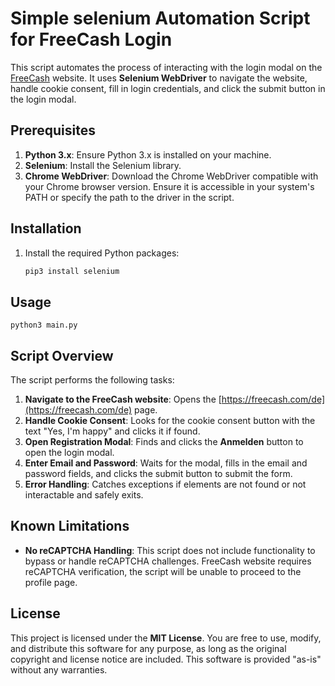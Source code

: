 # Simple selenium Automation Script for FreeCash Login

This script automates the process of interacting with the login modal on the [FreeCash](https://freecash.com/de) website. It uses **Selenium WebDriver** to navigate the website, handle cookie consent, fill in login credentials, and click the submit button in the login modal.

## Prerequisites

1. **Python 3.x**: Ensure Python 3.x is installed on your machine.
2. **Selenium**: Install the Selenium library.
3. **Chrome WebDriver**: Download the Chrome WebDriver compatible with your Chrome browser version. Ensure it is accessible in your system's PATH or specify the path to the driver in the script.

## Installation

1. Install the required Python packages:
   ```bash
   pip3 install selenium

## Usage
    
    
    python3 main.py

## Script Overview

The script performs the following tasks:

1. **Navigate to the FreeCash website**: Opens the [https://freecash.com/de](https://freecash.com/de) page.
2. **Handle Cookie Consent**: Looks for the cookie consent button with the text "Yes, I'm happy" and clicks it if found.
3. **Open Registration Modal**: Finds and clicks the **Anmelden** button to open the login modal.
4. **Enter Email and Password**: Waits for the modal, fills in the email and password fields, and clicks the submit button to submit the form.
5. **Error Handling**: Catches exceptions if elements are not found or not interactable and safely exits.

## Known Limitations

- **No reCAPTCHA Handling**: This script does not include functionality to bypass or handle reCAPTCHA challenges. FreeCash website requires reCAPTCHA verification, the script will be unable to proceed to the profile page.


## License

This project is licensed under the **MIT License**. You are free to use, modify, and distribute this software for any purpose, as long as the original copyright and license notice are included. This software is provided "as-is" without any warranties.

